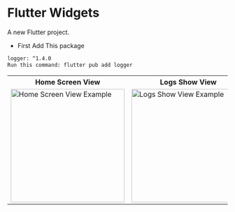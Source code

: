 # Flutter Widgets

A new Flutter project.

- First Add This package
```sh
logger: ^1.4.0
Run this command: flutter pub add logger
```


<table>
  
  
<tr>                    
   <th>Home Screen View</th>
   <th>Logs Show View</th>
   <th>Logs Show View</th>
</tr>  
  
  
  
<tr>

<td>
    <img src="" alt="Home Screen View Example" width="260"/>
</td>
  
<td>
    <img src="" alt="Logs Show View Example" width="260"/>
</td>
<td>
    <img src="" alt="Logs Show View Example" width="260"/>
</td>


  
</tr>

</table>






